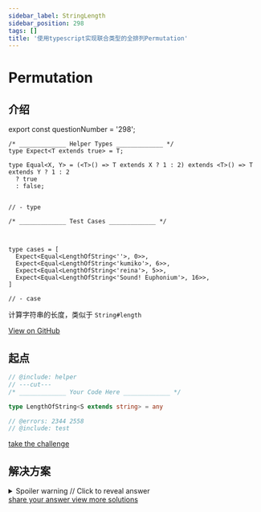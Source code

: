 ```yaml
---
sidebar_label: StringLength
sidebar_position: 298
tags: []
title: '使用typescript实现联合类型的全排列Permutation'
---
```


# Permutation

## 介绍

export const questionNumber = '298';

```twoslash include helper
/* _____________ Helper Types _____________ */
type Expect<T extends true> = T;

type Equal<X, Y> = (<T>() => T extends X ? 1 : 2) extends <T>() => T extends Y ? 1 : 2
  ? true
  : false;


// - type
```

```twoslash include test
/* _____________ Test Cases _____________ */



type cases = [
  Expect<Equal<LengthOfString<''>, 0>>,
  Expect<Equal<LengthOfString<'kumiko'>, 6>>,
  Expect<Equal<LengthOfString<'reina'>, 5>>,
  Expect<Equal<LengthOfString<'Sound! Euphonium'>, 16>>,
]

// - case
```

计算字符串的长度，类似于 `String#length` 


<span className="badge-links">
  <a className="view" target="\_blank" href={`https://tsch.js.org/${questionNumber}`}>
    View on GitHub
  </a>
</span>

## 起点

```ts twoslash
// @include: helper
// ---cut---
/* _____________ Your Code Here _____________ */

type LengthOfString<S extends string> = any

// @errors: 2344 2558
// @include: test
```

<span className="badge-links">
  <a
    className="challenge"
    target="\_blank"
    href={`https://tsch.js.org/${questionNumber}/play`}
  >
    take the challenge
  </a>
</span>

## 解决方案

<details>

<summary>Spoiler warning // Click to reveal answer</summary>

```ts twoslash
// @include: helper

// @include: test
// @errors: 2344 2300
/* _____________ Answer Here _____________ */
/// ---cut---

// 方法1
// 这里思考以下, 为什么字符串的length属性返回类型是个number, 而不是和数组一样的数值字面量类型呢
type StrToArr<S extends string , T extends any[]> = S extends ''
  ? []
  : S extends `${infer F}${infer R}`
    ? [...T, F, ...StrToArr<R, T>]
    : T;
type LengthOfString<S extends string> = StrToArr<S, []>['length'];

```

```ts twoslash
// most popular

type LengthOfString<
  S extends string,
  T extends string[] = []
> = S extends `${infer F}${infer R}`
  ? LengthOfString<R, [...T, F]>
  : T['length'];


```


</details>

<span className="badge-links">
  <a
    className="share"
    target="\_blank"
    href={`https://tsch.js.org/${questionNumber}/answer`}
  >
    share your answer
  </a>
  <a
    className="solution"
    target="\_blank"
    href={`https://tsch.js.org/${questionNumber}/solutions`}
  >
    view more solutions
  </a>
</span>
